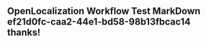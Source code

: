 <properties
ms.topic="hero-topic"
ms.test1="hero-topic"
ms.test2="test"/>


## OpenLocalization Workflow Test MarkDown ef21d0fc-caa2-44e1-bd58-98b13fbcac14 thanks!



<!--HONumber=Jul16_HO2-->


